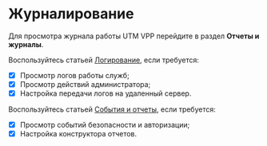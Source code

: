 # Журналирование

Для просмотра журнала работы UTM VPP перейдите в раздел **Отчеты и журналы**.

Воспользуйтесь статьей [Логирование](log.md), если требуется:
* [x] Просмотр логов работы служб;
* [x] Просмотр действий администратора;
* [x] Настройка передачи логов на удаленный сервер. 

Воспользуйтесь статьей [События и отчеты](events-reports.md), если требуется:
* [x] Просмотр событий безопасности и авторизации;
* [x] Настройка конструктора отчетов.